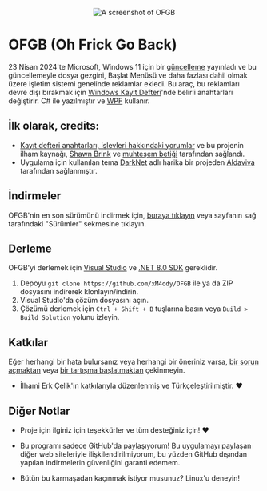 <p align="center">
    <img src="https://i.ibb.co/ZYgBD06/ofgbF.png" alt="A screenshot of OFGB"/>
</p>

# OFGB (Oh Frick Go Back)
23 Nisan 2024'te Microsoft, Windows 11 için bir [güncelleme](https://support.microsoft.com/en-us/topic/april-23-2024-kb5036980-os-builds-22621-3527-and-22631-3527-preview-5a0d6c49-e42e-4eb4-8541-33a7139281ed) yayınladı ve bu güncellemeyle dosya gezgini, Başlat Menüsü ve daha fazlası dahil olmak üzere işletim sistemi genelinde reklamlar ekledi. Bu araç, bu reklamları devre dışı bırakmak için [Windows Kayıt Defteri](https://en.wikipedia.org/wiki/Windows_Registry)'nde belirli anahtarları değiştirir. C# ile yazılmıştır ve [WPF](https://en.wikipedia.org/wiki/Windows_Presentation_Foundation) kullanır.

## İlk olarak, credits:
- [Kayıt defteri anahtarları, işlevleri hakkındaki yorumlar](https://github.com/xM4ddy/OFGB/blob/92756276178137bb78d7c563733dde0d24f13aff/MainWindow.xaml.cs#L33) ve bu projenin ilham kaynağı, [Shawn Brink](https://www.elevenforum.com/members/brink.2/) ve [muhteşem betiği](https://www.elevenforum.com/t/disable-ads-in-windows-11.8004/) tarafından sağlandı.
- Uygulama için kullanılan tema [DarkNet](https://github.com/Aldaviva/DarkNet) adlı harika bir projeden [Aldaviva](https://github.com/Aldaviva) tarafından sağlanmıştır.

## İndirmeler
OFGB'nin en son sürümünü indirmek için, [buraya tıklayın](https://github.com/xM4ddy/OFGB/releases/latest) veya sayfanın sağ tarafındaki "Sürümler" sekmesine tıklayın.

## Derleme
OFGB'yi derlemek için [Visual Studio](https://visualstudio.microsoft.com/) ve [.NET 8.0 SDK](https://dotnet.microsoft.com/download/dotnet/8.0) gereklidir.

1. Depoyu `git clone https://github.com/xM4ddy/OFGB` ile ya da ZIP dosyasını indirerek klonlayın/indirin.
2. Visual Studio'da çözüm dosyasını açın.
3. Çözümü derlemek için `Ctrl + Shift + B` tuşlarına basın veya `Build > Build Solution` yolunu izleyin.

## Katkılar
Eğer herhangi bir hata bulursanız veya herhangi bir öneriniz varsa, [bir sorun açmaktan](https://github.com/xM4ddy/OFGB/issues) veya [bir tartışma başlatmaktan](https://github.com/xM4ddy/OFGB/discussions) çekinmeyin.

- İlhami Erk Çelik'in katkılarıyla düzenlenmiş ve Türkçeleştirilmiştir. ❤️

## Diğer Notlar
- Proje için ilginiz için teşekkürler ve tüm desteğiniz için! ❤️

- Bu programı sadece GitHub'da paylaşıyorum! Bu uygulamayı paylaşan diğer web siteleriyle ilişkilendirilmiyorum, bu yüzden GitHub dışından yapılan indirmelerin güvenliğini garanti edemem.

- Bütün bu karmaşadan kaçınmak istiyor musunuz? Linux'u deneyin!
